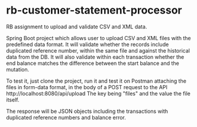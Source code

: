 # rb-customer-statement-processor
 RB assignment to upload and validate CSV and XML data.

Spring Boot project which allows user to upload CSV and XML files with the predefined data format. 
It will validate whether the records include duplicated reference number, within the same file and against the historical data from the DB.
It will also validate within each transaction whether the end balance matches the difference between the start balance and the mutation.

To test it, just clone the project, run it and test it on Postman attaching the files in form-data format, in the body of a POST request to the API http://localhost:8080/api/upload
The key being "files" and the value the file itself.

The response will be JSON objects including the transactions with duplicated reference numbers and balance error.
